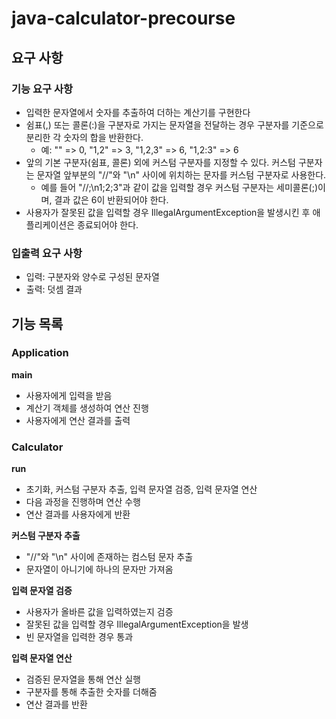 # java-calculator-precourse

## 요구 사항

### 기능 요구 사항
- 입력한 문자열에서 숫자를 추출하여 더하는 계산기를 구현한다
- 쉼표(,) 또는 콜론(:)을 구분자로 가지는 문자열을 전달하는 경우 구분자를 기준으로 분리한 각 숫자의 합을 반환한다.
  - 예: "" => 0, "1,2" => 3, "1,2,3" => 6, "1,2:3" => 6
- 앞의 기본 구분자(쉼표, 콜론) 외에 커스텀 구분자를 지정할 수 있다. 커스텀 구분자는 문자열 앞부분의 "//"와 "\n" 사이에 위치하는 문자를 커스텀 구분자로 사용한다.
  - 예를 들어 "//;\n1;2;3"과 같이 값을 입력할 경우 커스텀 구분자는 세미콜론(;)이며, 결과 값은 6이 반환되어야 한다.
- 사용자가 잘못된 값을 입력할 경우 IllegalArgumentException을 발생시킨 후 애플리케이션은 종료되어야 한다.

### 입출력 요구 사항
- 입력: 구분자와 양수로 구성된 문자열
- 출력: 덧셈 결과

## 기능 목록

### Application

**main**
- 사용자에게 입력을 받음
- 계산기 객체를 생성하여 연산 진행
- 사용자에게 연산 결과를 출력

### Calculator

**run**
- 초기화, 커스텀 구분자 추출, 입력 문자열 검증, 입력 문자열 연산
- 다음 과정을 진행하며 연산 수행
- 연산 결과를 사용자에게 반환

**커스텀 구분자 추출**
- "//"와 "\n" 사이에 존재하는 컴스텀 문자 추출
- 문자열이 아니기에 하나의 문자만 가져옴

**입력 문자열 검증**
- 사용자가 올바른 값을 입력하였는지 검증
- 잘못된 값을 입력할 경우 IllegalArgumentException을 발생
- 빈 문자열을 입력한 경우 통과

**입력 문자열 연산**
- 검증된 문자열을 통해 연산 실행
- 구분자를 통해 추출한 숫자를 더해줌
- 연산 결과를 반환